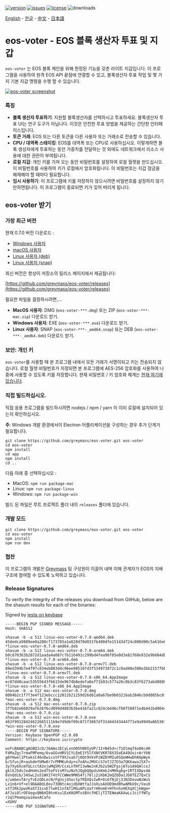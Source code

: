 [![version](https://img.shields.io/github/release/greymass/eos-voter/all.svg)](https://github.com/greymass/eos-voter/releases)
[![issues](https://img.shields.io/github/issues/greymass/eos-voter.svg)](https://github.com/greymass/eos-voter/issues)
[![license](https://img.shields.io/badge/license-MIT-blue.svg)](https://raw.githubusercontent.com/greymass/eos-voter/master/LICENSE)
![downloads](https://img.shields.io/github/downloads/greymass/eos-voter/total.svg)

[English](https://github.com/greymass/eos-voter/blob/master/README.md) - [한글](https://github.com/greymass/eos-voter/blob/master/README.kr.md) - [中文](https://github.com/greymass/eos-voter/blob/master/README.zh.md) - [日本語](https://github.com/greymass/eos-voter/blob/master/README.ja.md)

# eos-voter - EOS 블록 생산자 투표 및 지갑

`eos-voter` 는 EOS 블록 체인을 위해 한정된 기능을 갖춘 라이트 지갑입니다. 이 프로그램을 사용하여 원격 EOS API 끝점에 연결할 수 있고, 블록생산자 투표 작업 및 몇 가지 기본 지갑 명령을 수행 할 수 있습니다.

[![eos-voter screenshot](https://raw.githubusercontent.com/greymass/eos-voter/master/eos-voter.png)](https://raw.githubusercontent.com/greymass/eos-voter/master/eos-voter.png)

### 특징

- **블록 생산자 투표하기**: 지원할 블록생산자를 선택하시고 투표하세요. 블록생산자 투표 UI는 연구 도구가 아닙니다. 이것은 안전한 투표 방법을 제공하는 간단한 인터페이스입니다.
- **토큰 거래**: EOS 또는 다른 토큰을 다른 사용자 또는 거래소로 전송할 수 있습니다.
- **CPU / 대역폭 스테이킹**: EOS를 대역폭 또는 CPU로 사용하십시오. 이렇게하면 블록 생성자에게 투표하는 동안 가중치를 전달하는 것 외에도 네트워크에서 리소스 사용에 대한 권한이 부여됩니다.
- **로컬 지갑**: 개인 키를 가져 오는 동안 비밀번호를 설정하여 로컬 월렛을 만드십시오. 이 비밀번호를 사용하여 키가 로컬에서 암호화됩니다. 이 비밀번호는 지갑 잠금을 해제해야 할 때마다 필요합니다.
- **임시 사용하기**: 이 프로그램에 키를 저장하지 않으시려면 비밀번호를 설정하지 않기 만하면됩니다. 이 프로그램이 종료되면 키가 잊어 버리게 됩니다.

## eos-voter 받기

### 가장 최근 버전

현재 0.7.0 버전 다운로드 :

- [Windows 사용자](https://github.com/greymass/eos-voter/releases/download/v0.7.0/win-eos-voter-0.7.0.exe)
- [macOS 사용자](https://github.com/greymass/eos-voter/releases/download/v0.7.0/mac-eos-voter-0.7.0.dmg)
- [Linux 사용자 (deb)](https://github.com/greymass/eos-voter/releases/download/v0.7.0/linux-eos-voter-0.7.0-amd64.snap)
- [Linux 사용자 (snap)](https://github.com/greymass/eos-voter/releases/download/v0.7.0/linux-eos-voter-0.7.0-amd64.snap)

최신 버전은 항상이 저장소의 릴리스 페이지에서 제공됩니다:

[https://github.com/greymass/eos-voter/releases](https://github.com/greymass/eos-voter/releases)

필요한 파일을 결정하시려면,...

- **MacOS 사용자**: DMG (`eos-voter-***.dmg`) 또는 ZIP (`eos-voter-***-mac.zip`) 다운로드 받기.
- **Windows 사용자**: EXE (`eos-voter-***.exe`) 다운로드 받기.
- **Linux 사용자**: SNAP (`eos-voter-***-_amd64.snap`) 또는 DEB (`eos-voter-***-_amd64.deb`) 다운로드 받기.

### 보안: 개인 키

`eos-voter`를 사용할 때 본 프로그램 내에서 모든 거래가 서명이되고 키는 전송되지 않습니다. 로컬 월렛 비밀번호가 지정되면 본 프로그램에 AES-256 암호화를 사용하여 나중에 사용할 수 있도록 키를 저장합니다. 현재 비밀번호 / 키 암호화 체계는 [현재 여기에 있습니다](https://github.com/aaroncox/eos-voter/blob/master/app/shared/actions/wallet.js#L71-L86).

### 직접 빌드하십시오.

직접 응용 프로그램을 빌드하시려면 nodejs / npm / yarn 이 이미 로컬에 설치되어 있는지 확인하십시오.

**주**: Windows 개발 환경에서이 Electron 어플리케이션을 구성하는 경우 추가 단계가 필요합니다.

```
git clone https://github.com/greymass/eos-voter.git eos-voter
cd eos-voter
npm install
cd app
npm install
cd ..
```


다음 아래 중 선택하십시오 :

- MacOS: `npm run package-mac`
- Linux: `npm run package-linux`
- Windows: `npm run package-win`

빌드 된 파일은 루트 프로젝트 폴더 내의 `releases` 폴더에 있습니다.

### 개발 모드

```
git clone https://github.com/greymass/eos-voter.git eos-voter
cd eos-voter
npm install
npm run dev
```

### 협찬

이 프로그램의 개발은 [Greymass](https://greymass.com) 팀 구성원이 이끌어 내며 이해 관계자가 EOS의 지배 구조에 참여할 수 있도록 노력하고 있습니다.

### Release Signatures

To verify the integrity of the releases you download from GitHub, below are the shasum results for each of the binaries:

Signed by [jesta on keybase](https://keybase.io/jesta)

```
-----BEGIN PGP SIGNED MESSAGE-----
Hash: SHA512

shasum -b -a 512 linux-eos-voter-0.7.0-amd64.deb
45dedca9809ee0a280cf173785a1e828d70d031fb490dfe15143d724c000d90c5a616e6210d1fe73d9a5a2eb182da90dcb50d687fff8828e606552799738ea5e *linux-eos-voter-0.7.0-amd64.deb
shasum -b -a 512 linux-eos-voter-0.7.0-arm64.deb
b0c870363b2872d1aada4a087c7b116491c299bd4fea96f05e0d3e81f68e932e9b604dbb6e0073cd511f9c0b7aae03bf9ca281ac4b7a2858c8e64ef386d25dce *linux-eos-voter-0.7.0-arm64.deb
shasum -b -a 512 linux-eos-voter-0.7.0-armv7l.deb
89ed394b7e4f97c834eb883d4c96ee98516fd3f534973872c1c0ad48e380e2bb2157fbb4081cd9c1ff90cd0eb89f64367ba1091e0a078de8db41f89666aaf39d *linux-eos-voter-0.7.0-armv7l.deb
shasum -b -a 512 linux-eos-voter-0.7.0-x86_64.AppImage
ec87d40caac53555643fb615de9674b8edefa8ef71b93c577a26c8b3c83f6273abd88809785c47217d10d96a37695a092d067c420b831c7ab13bb4adcdc001dd *linux-eos-voter-0.7.0-x86_64.AppImage
shasum -b -a 512 mac-eos-voter-0.7.0.dmg
0004b2c1f7f3e4f123ebccc12012b21259d26d01a0a67be9b03216ab2846cb9d885bc0fb1ddc589f153d355290859349a3f181e3796bc069f6f36c42302a9ef0 *mac-eos-voter-0.7.0.dmg
shasum -b -a 512 mac-eos-voter-0.7.0.zip
3ffb82e66029af626f6cd099d4883b3be416fa21c824cb446cf80f58871e4b441b400446da0840462876cb2373c49de16750be07dd1c81c369b3d0070d989eca *mac-eos-voter-0.7.0.zip
shasum -b -a 512 win-eos-voter-0.7.0.exe
463f99128424622665111b9e7d9dbf09c871f3067df31d44343444771e9a9949a06536f46ee9079b46127bb8084a6f80ea2f953ca162012526e22662c2d65353 *win-eos-voter-0.7.0.exe
-----BEGIN PGP SIGNATURE-----
Version: Keybase OpenPGP v2.0.80
Comment: https://keybase.io/crypto

wsFcBAABCgAGBQJcO/J6AAoJECyLxnO05hN9IyUP/1I+N45d+/71Olmqf4o86c4H
F4MaZgc7rmaFMPemq/6vaGGvHRV1CYLEmE1Y5lFXNtVKR78X3SoEA49Uxi+ArYbN
g6YHwel1PtwksC46nDwicxtFf9XJxab7j0Qt9VkVPzWZDYMIu0SQeWHwDhKHpWyk
b/SfusjR+aubdeYbMw0r7cPMMKuhdy+u7oAhxJMUCcS7eTJZ7D3a7QK6awaJ5X7+
3y7Xy6XcmTULcctA3xjwMq5M/CcxLnTHfI3wNwJnKJb2u5WZFgsj6To1A9QAlcxJ
gklkJ5dvJxdHnHs2ed75oFVzsM7uzNzhJQgbQQpdskKmbJnMHkg6g+1RTIXDps4A
6VnQdib/34SwL2u51WX1T4tFCCWWe9MN54fj78li2iKbK2mQZ6DazJD8TEZ7QxCS
x/umbevTAryTvEzODLecN/PgUsjdSoctpTR8XQsIwR+0i6fNjEj3JN3DovwNzWuS
Lx1n6+Vf+el9DAABdL0ov73ONtc4ojdbXWtfaJJoXusAXOD9md0hwAMkk9c/VeuU
xtT2Rk2pwVKaXf31sxE7lwHI1nfATiMGuAPLUafrH0nmE+HfhnhzHEXqXCjkWgm+
AfJoi0lrOFUegvQN6HI0tnKsulExK0GMTutBVcfHEljTITENmaKAXwLcJciffWTy
r2qlPmomqiwimaxACafo
=XUHV
-----END PGP SIGNATURE-----
```
